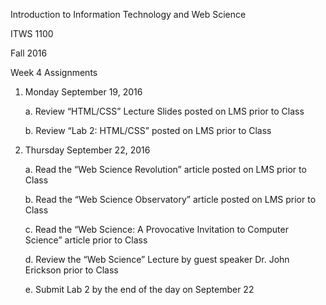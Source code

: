 Introduction to Information Technology and Web Science

ITWS 1100

Fall 2016

Week 4 Assignments

1.  Monday September 19, 2016

    a.  Review “HTML/CSS” Lecture Slides posted on LMS prior to Class

    b.  Review “Lab 2: HTML/CSS” posted on LMS prior to Class

2.  Thursday September 22, 2016

    a.  Read the “Web Science Revolution” article posted on LMS prior to
        Class

    b.  Read the “Web Science Observatory” article posted on LMS prior
        to Class

    c.  Read the “Web Science: A Provocative Invitation to Computer
        Science” article prior to Class

    d.  Review the “Web Science” Lecture by guest speaker Dr. John
        Erickson prior to Class

    e.  Submit Lab 2 by the end of the day on September 22


